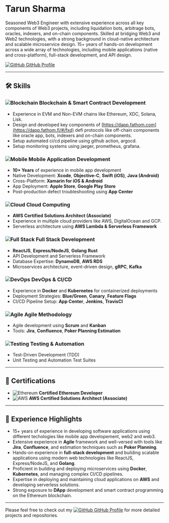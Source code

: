 # Tarun Sharma 

Seasoned Web3 Engineer with extensive experience across all key components of Web3 projects, including liquidation bots, arbitrage bots, oracles, indexers, and on-chain components. Skilled at bridging Web3 and Web2 technologies, with a strong background in cloud-native architecture and scalable microservice design. 15+ years of hands-on development across a wide array of technologies, including mobile applications (native and cross-platform), full-stack development, and API design.


[![GitHub](https://img.icons8.com/fluent/48/github.png) GitHub Profile](https://github.com/Tarunshrma)

---

## 🛠 Skills

### ![Blockchain](https://img.icons8.com/color/48/cryptocurrency.png) Blockchain & Smart Contract Development
- Experience in EVM and Non-EVM chains like Ethereum, XDC, Solana, Lisk.
- Design and developed key components of [https://dapp.fathom.com](https://dapp.fathom.fi/#/fxd) defi protocols like off-chain components like oracle app, bots, indexers and on-chain components. 
- Setup automated ci/cd pipeline using github action, argocd.
- Setup monitoring systems using jaeger, prometheus, grafana. 

### ![Mobile](https://img.icons8.com/color/48/iphone.png) Mobile Application Development
- **10+ Years** of experience in mobile app development
- Native Development: **Xcode**, **Objective-C**, **Swift (iOS)**, **Java (Android)**
- Cross-Platform: **Xamarin for iOS & Android**
- App Deployment: **Apple Store**, **Google Play Store**
- Post-production defect troubleshooting using **App Center**

### ![Cloud](https://img.icons8.com/color/48/cloud.png) Cloud Computing
- **AWS Certified Solutions Architect (Associate)**
- Experience in multiple cloud providers like AWS, DigitalOcean and GCP.
- Serverless architecture using **AWS Lambda & Serverless Framework**

### ![Full Stack](https://img.icons8.com/color/48/code.png) Full Stack Development
- **ReactJS**, **Express/NodeJS**, **Golang** **Rust**
- API Development and Serverless Framework
- Database Expertise: **DynamoDB**, **AWS RDS**
- Microservices architecture, event-driven design, **gRPC**, **Kafka**

### ![DevOps](https://img.icons8.com/color/48/docker.png) DevOps & CI/CD
- Experience in **Docker** and **Kubernetes** for containerized deployments
- Deployment Strategies: **Blue/Green**, **Canary**, **Feature Flags**
- CI/CD Pipeline Setup: **App Center**, **Jenkins**, **TravisCI**

### ![Agile](https://img.icons8.com/color/48/sprint.png) Agile Methodology
- Agile development using **Scrum** and **Kanban**
- Tools: **Jira**, **Confluence**, **Poker Planning Estimation**

### ![Testing](https://img.icons8.com/color/48/test-passed.png) Testing & Automation
- Test-Driven Development (TDD)
- Unit Testing and Automation Test Suites

---

## 🏅 Certifications
- ![Ethereum](https://img.icons8.com/color/48/ethereum.png) **Certified Ethereum Developer**
- ![AWS](https://img.icons8.com/color/48/amazon-web-services.png) **AWS Certified Solutions Architect (Associate)**

---

## 💼 Experience Highlights
- 15+ years of experience in developing software applications using different techologies like mobile app developement, web2 and web3.
- Extensive experience in **Agile** framework and well-versed with tools like **Jira**, **Confluence**, and estimation techniques such as **Poker Planning**.
- Hands-on experience in **full-stack development** and building scalable applications using modern web technologies like ReactJS, Express/NodeJS, and **Golang**.
- Proficient in building and deploying microservices using **Docker**, **Kubernetes**, and managing complex CI/CD pipelines.
- Expertise in deploying and maintaining cloud applications on **AWS** and developing serverless solutions.
- Strong exposure to **DApp** development and smart contract programming on the Ethereum blockchain.

---

Please feel free to check out my [![GitHub](https://img.icons8.com/fluent/48/github.png) GitHub Profile](https://github.com/Tarunshrma) for more detailed projects and repositories.
